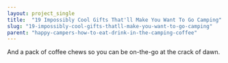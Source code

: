 ```yaml
---
layout: project_single
title:  "19 Impossibly Cool Gifts That'll Make You Want To Go Camping"
slug: "19-impossibly-cool-gifts-thatll-make-you-want-to-go-camping"
parent: "happy-campers-how-to-eat-drink-in-the-camping-coffee"
---
```

And a pack of coffee chews so you can be on-the-go at the crack of dawn.